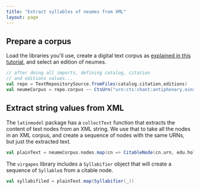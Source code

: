 ```yaml
---
title: "Extract syllables of neumes from XML"
layout: page
---
```



## Prepare a corpus

Load the libraries you'll use, create a digital text corpus as [explained in this tutorial](../corpus), and select an edition of neumes.




```scala
// after doing all imports, defining catalog, citation
// and editions values...
val repo = TextRepositorySource.fromFiles(catalog,citation,editions)
val neumeCorpus = repo.corpus ~~ CtsUrn("urn:cts:chant:antiphonary.einsiedeln121.neumes_xml:")
```


## Extract string values from XML

The `latinmodel` package has a `collectText` function that extracts the content of text nodes from an XML string.  We use that to take all the nodes in an XML corpus, and create a sequence of nodes with the same URNs, but just the extracted text.

```scala
val plainText = neumeCorpus.nodes.map(cn => CitableNode(cn.urn, edu.holycross.shot.mid.latinmodel.collectText(cn.text)))
```

The `virgapes` library includes a `Syllabifier` object that will create a sequence of `Syllable`s from a citable node.

```scala
val syllabifiled = plainText.map(Syllabifier(_))
```
